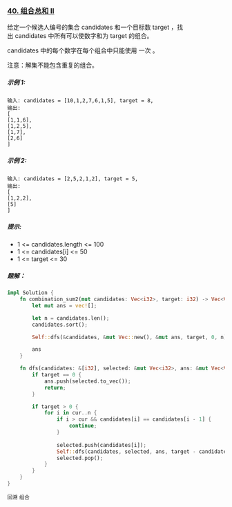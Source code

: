 ### [40. 组合总和 II](https://leetcode.cn/problems/combination-sum-ii/)

给定一个候选人编号的集合 candidates 和一个目标数 target ，找出 candidates 中所有可以使数字和为 target 的组合。

candidates 中的每个数字在每个组合中只能使用 一次 。

注意：解集不能包含重复的组合。

##### 示例 1:
```
输入: candidates = [10,1,2,7,6,1,5], target = 8,
输出:
[
[1,1,6],
[1,2,5],
[1,7],
[2,6]
]
```

##### 示例 2:
```
输入: candidates = [2,5,2,1,2], target = 5,
输出:
[
[1,2,2],
[5]
]
```

##### 提示:
- 1 <= candidates.length <= 100
- 1 <= candidates[i] <= 50
- 1 <= target <= 30

##### 题解：
```rust
impl Solution {
    fn combination_sum2(mut candidates: Vec<i32>, target: i32) -> Vec<Vec<i32>> {
        let mut ans = vec![];

        let n = candidates.len();
        candidates.sort();

        Self::dfs(&candidates, &mut Vec::new(), &mut ans, target, 0, n);

        ans
    }

    fn dfs(candidates: &[i32], selected: &mut Vec<i32>, ans: &mut Vec<Vec<i32>>, target: i32, cur: usize, n: usize) {
        if target == 0 {
            ans.push(selected.to_vec());
            return;
        }

        if target > 0 {
            for i in cur..n {
                if i > cur && candidates[i] == candidates[i - 1] {
                    continue;
                }
                
                selected.push(candidates[i]);
                Self::dfs(candidates, selected, ans, target - candidates[i], i + 1, n);
                selected.pop();
            }
        }
    }
}
```

`回溯` `组合`
